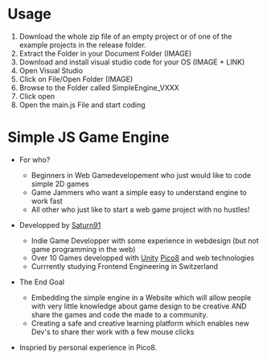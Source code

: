 # Usage
1. Download the whole zip file of an empty project or of one of the example projects in the release folder. 
1. Extract the Folder in your Document Folder (IMAGE)
1. Download and install visual studio code for your OS (IMAGE + LINK)
1. Open Visual Studio
1. Click on File/Open Folder (IMAGE)
1. Browse to the Folder called SimpleEngine_VXXX
1. Click open
1. Open the main.js File and start coding

# Simple JS Game Engine

* For who?
    * Beginners in Web Gamedevelopement who just would like to code simple 2D games
    * Game Jammers who want a simple easy to understand engine to work fast
    * All other who just like to start a web game project with no hustles!

* Developped by [Saturn91](https://saturn91.dev/)
    * Indie Game Developper with some experience in webdesign (but not game programming in the web)
    * Over 10 Games developped with [Unity](https://unity.com/de) [Pico8](https://www.lexaloffle.com/pico-8.php) and web technologies
    * Currrently studying Frontend Engineering in Switzerland

* The End Goal
    * Embedding the simple engine in a Website which will allow people with very little knowledge about game design to be creative AND share the games and code the made to a community. 
    * Creating a safe and creative learning platform which enables new Dev's to share ther work with a few mouse clicks

* Inspried by personal experience in Pico8.

